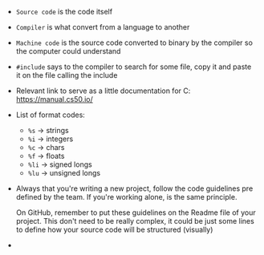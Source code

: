 - `Source code` is the code itself
- `Compiler` is what convert from a language to another
- `Machine code` is the source code converted to binary by the compiler so the computer could understand
- `#include` says to the compiler to search for some file, copy it and paste it on the file calling the include
- Relevant link to serve as a little documentation for C: https://manual.cs50.io/ 
- List of format codes:
	- `%s`  -> strings
	- `%i`  -> integers
	- `%c`  -> chars
	- `%f`  -> floats
	- `%li` -> signed longs
	- `%lu` -> unsigned longs
- Always that you're writing a new project, follow the code guidelines pre defined by the team. If you're working alone, is the same principle. 
  
  On GitHub, remember to put these guidelines on the Readme file of your project. This don't need to be really complex, it could be just some lines to define how your source code will be structured (visually)
- 